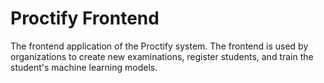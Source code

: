 # Proctify Frontend

The frontend application of the Proctify system. The frontend is used by organizations to create new examinations, register students, and train the student's machine learning models.
